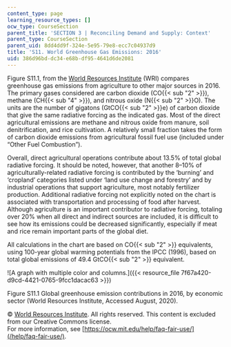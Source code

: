 ```yaml
---
content_type: page
learning_resource_types: []
ocw_type: CourseSection
parent_title: 'SECTION 3 | Reconciling Demand and Supply: Context'
parent_type: CourseSection
parent_uid: 8dd4dd9f-324e-5e95-79e8-ecc7c04937d9
title: 'S11. World Greenhouse Gas Emissions: 2016'
uid: 386d96bd-dc34-e68b-df95-4641d6de2081
---
```


Figure S11.1, from the [World Resources Institute](https://www.wri.org/resources/data-visualizations/world-greenhouse-gas-emissions-2016) (WRI) compares greenhouse gas emissions from agriculture to other major sources in 2016. The primary gases considered are carbon dioxide (CO{{< sub "2" >}}), methane (CH{{< sub "4" >}}), and nitrous oxide (N{{< sub "2" >}}O). The units are the number of gigatons (GtCO{{< sub "2" >}}e) of carbon dioxide that give the same radiative forcing as the indicated gas. Most of the direct agricultural emissions are methane and nitrous oxide from manure, soil denitrification, and rice cultivation. A relatively small fraction takes the form of carbon dioxide emissions from agricultural fossil fuel use (included under “Other Fuel Combustion”).

Overall, direct agricultural operations contribute about 13.5% of total global radiative forcing. It should be noted, however, that another 8–10% of agriculturally-related radiative forcing is contributed by the ‘burning’ and ‘cropland’ categories listed under ‘land use change and forestry’ and by industrial operations that support agriculture, most notably fertilizer production. Additional radiative forcing not explicitly noted on the chart is associated with transportation and processing of food after harvest. Although agriculture is an important contributor to radiative forcing, totaling over 20% when all direct and indirect sources are included, it is difficult to see how its emissions could be decreased significantly, especially if meat and rice remain important parts of the global diet.

All calculations in the chart are based on CO{{< sub "2" >}} equivalents, using 100-year global warming potentials from the IPCC (1996), based on total global emissions of 49.4 GtCO{{< sub "2" >}} equivalent.

![A graph with multiple color and columns.]({{< resource_file 7f67a420-d9cd-4421-0765-9fcc1dacac63 >}})

Figure S11.1 Global greenhouse emission contributions in 2016, by economic sector (World Resources Institute, Accessed August, 2020).

© [World Resources Institute](https://www.wri.org/resources/data-visualizations/world-greenhouse-gas-emissions-2016). All rights reserved. This content is excluded from our Creative Commons license.  
For more information, see [https://ocw.mit.edu/help/faq-fair-use/](/help/faq-fair-use/).